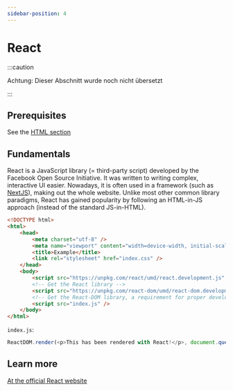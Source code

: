 ```yaml
---
sidebar-position: 4
---
```


# React

:::caution

Achtung: Dieser Abschnitt wurde noch nicht übersetzt

:::

## Prerequisites

See the [HTML section](#html)

## Fundamentals

React is a JavaScript library (= third-party script) developed by the Facebook Open Source Initiative. It was written to writing complex, interactive UI easier. Nowadays, it is often used in a framework (such as [NextJS](#nextjs)), making out the whole website. Unlike most other common library paradigms, React has gained popularity by following an HTML-in-JS approach (instead of the standard JS-in-HTML).

```html
<!DOCTYPE html>
<html>
	<head>
		<meta charset="utf-8" />
		<meta name="viewport" content="width=device-width, initial-scale=1" />
		<title>Example</title>
		<link rel="stylesheet" href="index.css" />
	</head>
	<body>
		<script src="https://unpkg.com/react/umd/react.development.js" />
		<!-- Get the React library -->
		<script src="https://unpkg.com/react-dom/umd/react-dom.development.js" />
		<!-- Get the React-DOM library, a requirement for proper development -->
		<script src="index.js" />
	</body>
</html>
```

`index.js`:

```js
ReactDOM.render(<p>This has been rendered with React!</p>, document.querySelector('body'));
```

## Learn more

[At the official React website](https://reactjs.org)

